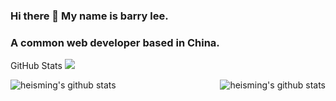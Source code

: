 ### Hi there 👋 My name is barry lee.
### A common web developer based in China.



GitHub Stats
![](https://activity-graph.herokuapp.com/graph?username=heisming&theme=github)
<div align="center">
    <a href="https://github.com/heisming">
        <img align="left" src="https://github-readme-stats.vercel.app/api?username=heisming&show_icons=truee&include_all_commits=true&theme=onedark&hide=prs" alt="heisming's github stats"/>
    </a>
    <a href="https://github.com/heisming">
        <img align="right" src="https://github-readme-stats.vercel.app/api/top-langs/?username=heisming&layout=compact&show_icons=truee&include_all_commits=true&theme=onedark&card_width=230" alt="heisming's github stats"/>
    </a>
</div>




<!--
https://blog.csdn.net/qq_37954086/article/details/107947088
**heisming/heisming** is a ✨ _special_ ✨ repository because its `README.md` (this file) appears on your GitHub profile.

Here are some ideas to get you started:

- 🔭 I’m currently working on ...
- 🌱 I’m currently learning ...
- 👯 I’m looking to collaborate on ...
- 🤔 I’m looking for help with ...
- 💬 Ask me about ...
- 📫 How to reach me: ...
- 😄 Pronouns: ...
- ⚡ Fun fact: ...
-->
